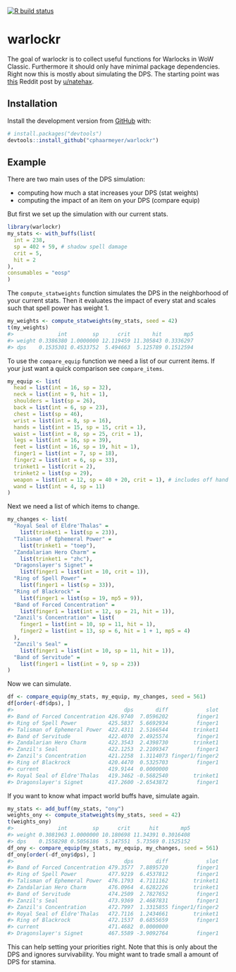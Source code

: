 
<!-- README.md is generated from README.Rmd. Please edit that file -->

<!-- badges: start -->

[![R build
status](https://github.com/cphaarmeyer/warlockr/workflows/R-CMD-check/badge.svg)](https://github.com/cphaarmeyer/warlockr/actions)
<!-- badges: end -->

# warlockr

The goal of warlockr is to collect useful functions for Warlocks in WoW
Classic. Furthermore it should only have minimal package dependencies.
Right now this is mostly about simulating the DPS. The starting point
was
[this](https://www.reddit.com/r/classicwow/comments/dh5r6g/so_i_made_a_warlock_shadowbolt_simulator/)
Reddit post by [u/natehax](https://www.reddit.com/user/natehax/).

## Installation

Install the development version from [GitHub](https://github.com/) with:

``` r
# install.packages("devtools")
devtools::install_github("cphaarmeyer/warlockr")
```

## Example

There are two main uses of the DPS simulation:

  - computing how much a stat increases your DPS (stat weights)
  - computing the impact of an item on your DPS (compare equip)

But first we set up the simulation with our current stats.

``` r
library(warlockr)
my_stats <- with_buffs(list(
  int = 238,
  sp = 402 + 59, # shadow spell damage
  crit = 5,
  hit = 2
),
consumables = "eosp"
)
```

The `compute_statweights` function simulates the DPS in the neighborhood
of your current stats. Then it evaluates the impact of every stat and
scales such that spell power has weight 1.

``` r
my_weights <- compute_statweights(my_stats, seed = 42)
t(my_weights)
#>              int        sp      crit       hit       mp5
#> weight 0.3386380 1.0000000 12.119459 11.305843 0.3336297
#> dps    0.1535301 0.4533752  5.494663  5.125789 0.1512594
```

To use the `compare_equip` function we need a list of our current items.
If your just want a quick comparison see `compare_items`.

``` r
my_equip <- list(
  head = list(int = 16, sp = 32),
  neck = list(int = 9, hit = 1),
  shoulders = list(sp = 26),
  back = list(int = 6, sp = 23),
  chest = list(sp = 46),
  wrist = list(int = 8, sp = 16),
  hands = list(int = 15, sp = 15, crit = 1),
  waist = list(int = 8, sp = 25, crit = 1),
  legs = list(int = 16, sp = 39),
  feet = list(int = 16, sp = 19, hit = 1),
  finger1 = list(int = 7, sp = 18),
  finger2 = list(int = 6, sp = 33),
  trinket1 = list(crit = 2),
  trinket2 = list(sp = 29),
  weapon = list(int = 12, sp = 40 + 20, crit = 1), # includes off hand
  wand = list(int = 4, sp = 11)
)
```

Next we need a list of which items to change.

``` r
my_changes <- list(
  "Royal Seal of Eldre'Thalas" =
    list(trinket1 = list(sp = 23)),
  "Talisman of Ephemeral Power" =
    list(trinket1 = "toep"),
  "Zandalarian Hero Charm" =
    list(trinket1 = "zhc"),
  "Dragonslayer's Signet" =
    list(finger1 = list(int = 10, crit = 1)),
  "Ring of Spell Power" =
    list(finger1 = list(sp = 33)),
  "Ring of Blackrock" =
    list(finger1 = list(sp = 19, mp5 = 9)),
  "Band of Forced Concentration" =
    list(finger1 = list(int = 12, sp = 21, hit = 1)),
  "Zanzil's Concentration" = list(
    finger1 = list(int = 10, sp = 11, hit = 1),
    finger2 = list(int = 13, sp = 6, hit = 1 + 1, mp5 = 4)
  ),
  "Zanzil's Seal" =
    list(finger1 = list(int = 10, sp = 11, hit = 1)),
  "Band of Servitude" =
    list(finger1 = list(int = 9, sp = 23))
)
```

Now we can simulate.

``` r
df <- compare_equip(my_stats, my_equip, my_changes, seed = 561)
df[order(-df$dps), ]
#>                                   dps       diff            slot
#> Band of Forced Concentration 426.9740  7.0596202         finger1
#> Ring of Spell Power          425.5837  5.6692934         finger1
#> Talisman of Ephemeral Power  422.4311  2.5166544        trinket1
#> Band of Servitude            422.4070  2.4925574         finger1
#> Zandalarian Hero Charm       422.3543  2.4398730        trinket1
#> Zanzil's Seal                422.1253  2.2109347         finger1
#> Zanzil's Concentration       421.2258  1.3114073 finger1/finger2
#> Ring of Blackrock            420.4470  0.5325703         finger1
#> current                      419.9144  0.0000000                
#> Royal Seal of Eldre'Thalas   419.3462 -0.5682540        trinket1
#> Dragonslayer's Signet        417.2600 -2.6543872         finger1
```

If you want to know what impact world buffs have, simulate again.

``` r
my_stats <- add_buff(my_stats, "ony")
weights_ony <- compute_statweights(my_stats, seed = 42)
t(weights_ony)
#>              int        sp      crit      hit       mp5
#> weight 0.3081963 1.0000000 10.180698 11.34391 0.3016408
#> dps    0.1558298 0.5056186  5.147551  5.73569 0.1525152
df_ony <- compare_equip(my_stats, my_equip, my_changes, seed = 561)
df_ony[order(-df_ony$dps), ]
#>                                   dps       diff            slot
#> Band of Forced Concentration 479.3577  7.8895720         finger1
#> Ring of Spell Power          477.9219  6.4537812         finger1
#> Talisman of Ephemeral Power  476.1793  4.7111162        trinket1
#> Zandalarian Hero Charm       476.0964  4.6282226        trinket1
#> Band of Servitude            474.2509  2.7827652         finger1
#> Zanzil's Seal                473.9369  2.4687831         finger1
#> Zanzil's Concentration       472.7997  1.3315855 finger1/finger2
#> Royal Seal of Eldre'Thalas   472.7116  1.2434661        trinket1
#> Ring of Blackrock            472.1537  0.6855659         finger1
#> current                      471.4682  0.0000000                
#> Dragonslayer's Signet        467.5589 -3.9092764         finger1
```

This can help setting your priorities right. Note that this is only
about the DPS and ignores survivability. You might want to trade small a
amount of DPS for stamina.
